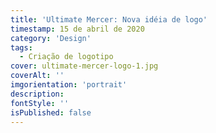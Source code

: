 ```yaml
---
title: 'Ultimate Mercer: Nova idéia de logo'
timestamp: 15 de abril de 2020
category: 'Design'
tags:
  - Criação de logotipo
cover: ultimate-mercer-logo-1.jpg
coverAlt: ''
imgorientation: 'portrait'
description:
fontStyle: ''
isPublished: false
---
```

